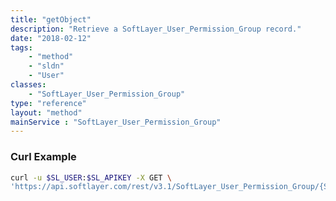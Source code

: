 ```yaml
---
title: "getObject"
description: "Retrieve a SoftLayer_User_Permission_Group record."
date: "2018-02-12"
tags:
    - "method"
    - "sldn"
    - "User"
classes:
    - "SoftLayer_User_Permission_Group"
type: "reference"
layout: "method"
mainService : "SoftLayer_User_Permission_Group"
---
```


### Curl Example
```bash
curl -u $SL_USER:$SL_APIKEY -X GET \
'https://api.softlayer.com/rest/v3.1/SoftLayer_User_Permission_Group/{SoftLayer_User_Permission_GroupID}/getObject'
```
